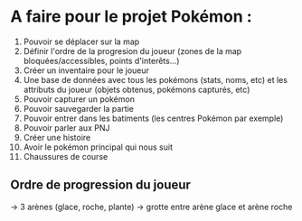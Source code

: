 # A faire pour le projet Pokémon :

1. Pouvoir se déplacer sur la map
2. Définir l'ordre de la progresion du joueur (zones de la map bloquées/accessibles, points d'interêts...)
3. Créer un inventaire pour le joueur
4. Une base de données avec tous les pokémons (stats, noms, etc) et les attributs du joueur (objets obtenus, pokémons capturés, etc)
5. Pouvoir capturer un pokémon
6. Pouvoir sauvegarder la partie
7. Pouvoir entrer dans les batiments (les centres Pokémon par exemple)
8. Pouvoir parler aux PNJ
9. Créer une histoire
10. Avoir le pokémon principal qui nous suit
11. Chaussures de course


## Ordre de progression du joueur
-> 3 arènes (glace, roche, plante)
-> grotte entre arène glace et arène roche
